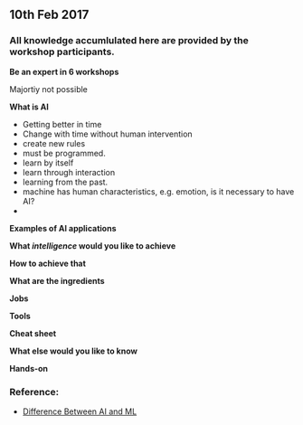 ## 10th Feb 2017

### All knowledge accumlulated here are provided by the workshop participants.

**Be an expert in 6 workshops**

Majortiy not possible

**What is AI**

- Getting better in time
- Change with time without human intervention
- create new rules
- must be programmed.
- learn by itself
- learn through interaction
- learning from the past.
- machine has human characteristics, e.g. emotion, is it necessary to have AI?
- 


**Examples of AI applications**

**What *intelligence* would you like to achieve**

**How to achieve that**

**What are the ingredients**

**Jobs**

**Tools**

**Cheat sheet**

**What else would you like to know**

**Hands-on**

### Reference:
- [Difference Between AI and ML](http://www.forbes.com/sites/bernardmarr/2016/12/06/what-is-the-difference-between-artificial-intelligence-and-machine-learning/#25effcae687c)
